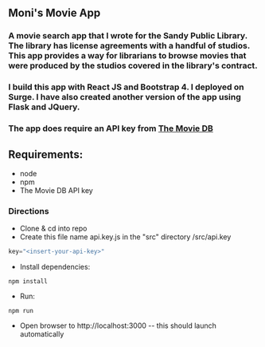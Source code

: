 ## Moni's Movie App
### A movie search app that I wrote for the Sandy Public Library. The library has license agreements with a handful of studios. This app provides a way for librarians to browse movies that were produced by the studios covered in the library's contract.

### I build this app with React JS and Bootstrap 4. I deployed on Surge. I have also created another version of the app using Flask and JQuery.

### The app does require an API key from [The Movie DB](https://developers.themoviedb.org/3/getting-started/introduction)

## Requirements:
* node
* npm
* The Movie DB API key

### Directions
* Clone & cd into repo
* Create this file name api.key.js in the "src" directory /src/api.key
```javascript
key="<insert-your-api-key>"
```
* Install dependencies:
```node
npm install
```
* Run:
```node
npm run
```
* Open browser to http://localhost:3000 -- this should launch automatically
